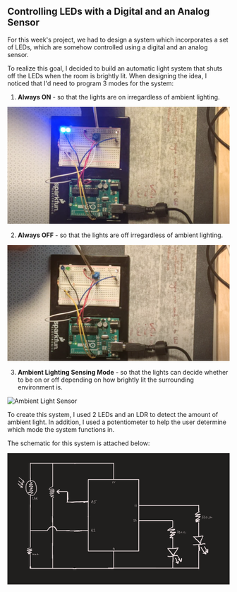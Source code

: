 ## Controlling LEDs with a Digital and an Analog Sensor 

For this week's project, we had to design a system which incorporates a set of LEDs, which are somehow controlled using a digital and an analog sensor. 

To realize this goal, I decided to build an automatic light system that shuts off the LEDs when the room is brightly lit. When designing the idea, I noticed that I'd need to program 3 modes for the system:

1. **Always ON** - so that the lights are on irregardless of ambient lighting.

![Always On](https://github.com/shaurya-io/introduction-to-interactive-media/blob/master/November10/Always%20On.png)

2. **Always OFF** - so that the lights are off irregardless of ambient lighting.

![Always Off](https://github.com/shaurya-io/introduction-to-interactive-media/blob/master/November10/Always%20Off.png)

3. **Ambient Lighting Sensing Mode** - so that the lights can decide whether to be on or off depending on how brightly lit the surrounding environment is.

![Ambient Light Sensor](https://github.com/shaurya-io/introduction-to-interactive-media/blob/master/November10/LDR-guided%20On:Off.gif)

To create this system, I used 2 LEDs and an LDR to detect the amount of ambient light. In addition, I used a potentiometer to help the user determine which mode the system functions in. 

The schematic for this system is attached below:

![Schematic for Ambient Light Sensor](https://github.com/shaurya-io/introduction-to-interactive-media/blob/master/November10/Schematic_Final.PNG)
